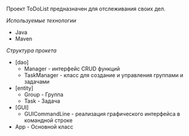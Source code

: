 Проект ToDoList предназначен для отслеживания своих дел.

*Используемые технологии* 
* Java
* Maven

*Структура прокета*
* [dao]
  * Manager - интерфейс CRUD функций
  * TaskManager - класс для создание и управления группами и задачами
* [entity]
  * Group - Группа
  * Task - Задача
* [GUI]
  * GUICommandLine - реализация графического интерфейса в командной строке
* App - Основной класс 